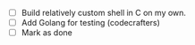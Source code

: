 - [ ] Build relatively custom shell in C on my own.
- [ ] Add Golang for testing (codecrafters)
- [ ] Mark as done
